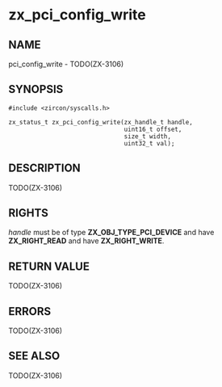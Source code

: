 # zx_pci_config_write

## NAME

<!-- Updated by update-docs-from-abigen, do not edit. -->

pci_config_write - TODO(ZX-3106)

## SYNOPSIS

<!-- Updated by update-docs-from-abigen, do not edit. -->

```
#include <zircon/syscalls.h>

zx_status_t zx_pci_config_write(zx_handle_t handle,
                                uint16_t offset,
                                size_t width,
                                uint32_t val);
```

## DESCRIPTION

TODO(ZX-3106)

## RIGHTS

<!-- Updated by update-docs-from-abigen, do not edit. -->

*handle* must be of type **ZX_OBJ_TYPE_PCI_DEVICE** and have **ZX_RIGHT_READ** and have **ZX_RIGHT_WRITE**.

## RETURN VALUE

TODO(ZX-3106)

## ERRORS

TODO(ZX-3106)

## SEE ALSO

TODO(ZX-3106)
